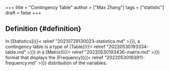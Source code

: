 +++
title = "Contingency Table"
author = ["Max Zhang"]
tags = ["statistic"]
draft = false
+++

## Definition {#definition}

In [Statistics]({{< relref "20210729130023-statistics.md" >}}), a contingency table is a type of [Table]({{< relref "20220530193334-table.md" >}}) in a [Matrix]({{< relref "20220530193436-matrix.md" >}}) format that displays the [Frequency]({{< relref "20220530193911-frequency.md" >}}) distribution of the variables.
